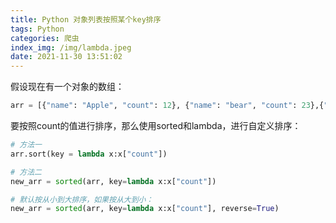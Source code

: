 ```yaml
---
title: Python 对象列表按照某个key排序
tags: Python
categories: 爬虫
index_img: /img/lambda.jpeg
date: 2021-11-30 13:51:02
---
```



假设现在有一个对象的数组：

<!-- more -->

```python
arr = [{"name": "Apple", "count": 12}, {"name": "bear", "count": 23},{"name": "Judy", "count": 45}]
```

要按照count的值进行排序，那么使用sorted和lambda，进行自定义排序：

```python
# 方法一
arr.sort(key = lambda x:x["count"])

# 方法二
new_arr = sorted(arr, key=lambda x:x["count"])

# 默认按从小到大排序，如果按从大到小：
new_arr = sorted(arr, key=lambda x:x["count"], reverse=True)
```
